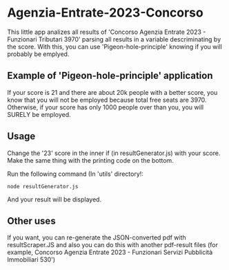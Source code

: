 # Agenzia-Entrate-2023-Concorso
This little app analizes all results of 'Concorso Agenzia Entrate 2023 - Funzionari Tributari 3970' parsing all results in a variable descriminating by the score. With this, you can use 'Pigeon-hole-principle' knowing if you will probably be emplyed. 

## Example of 'Pigeon-hole-principle' application
If your score is 21 and there are about 20k people with a better score, you know that you will not be employed because total free seats are 3970.
Otherwise, if your score has only 1000 people over than you, you will SURELY be employed.

## Usage

Change the '23' score in the inner if (in resultGenerator.js) with your score. Make the same thing with the printing code on the bottom.

Run the following command (In 'utils' directory!:
```
node resultGenerator.js
```
And your result will be displayed.

## Other uses

If you want, you can re-generate the JSON-converted pdf with resultScraper.JS and also you can do this with another pdf-result files (for example, Concorso Agenzia Entrate 2023 - Funzionari Servizi Pubblicità Immobiliari 530')



